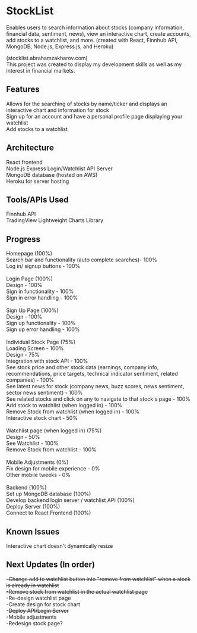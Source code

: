 # StockList
Enables users to search information about stocks (company information, financial data, sentiment, news), view an interactive chart, create accounts, add stocks to a watchlist, and more. (created with React, Finnhub API, MongoDB, Node.js, Express.js, and Heroku)

(stocklist.abrahamzakharov.com)\
This project was created to display my development skills as well as my interest in financial markets.

## Features

Allows for the searching of stocks by name/ticker and displays an interactive chart and information for stock \
Sign up for an account and have a personal profile page displaying your watchlist \
Add stocks to a watchlist

## Architecture

React frontend\
Node.js Express Login/Watchlist API Server\
MongoDB database (hosted on AWS)\
Heroku for server hosting

## Tools/APIs Used

Finnhub API \
TradingView Lightweight Charts Library

## Progress
Homepage (100%)\
Search bar  and functionality (auto complete searches)- 100%\
Log in/ signup buttons - 100%\
\
Login Page (100%)\
Design - 100%\
Sign in functionality - 100%\
Sign in error handling - 100%\
\
Sign Up Page (100%)\
Design - 100%\
Sign up functionality - 100%\
Sign up error handling - 100%\
\
Individual Stock Page (75%)\
Loading Screen - 100%\
Design - 75%\
Integration with stock API - 100%\
See stock price and other stock data (earnings, company info, recommendations, price targets, technical indicator sentiment, related companies) - 100%\
See latest news for stock (company news, buzz scores, news sentiment, sector news sentiment) - 100%\
See related stocks and click on any to navigate to that stock's page - 100%\
Add stock to watchlist (when logged in) - 100%\
Remove Stock from watchlist (when logged in) - 100%\
Interactive stock chart - 50%\
\
Watchlist page (when logged in) (75%)\
Design - 50%\
See Watchlist - 100%\
Remove Stock from watchlist - 100%\
\
Mobile Adjustments (0%)\
Fix design for mobile experience - 0%\
Other mobile tweeks - 0%\
\
Backend (100%)\
Set up MongoDB database (100%)\
Develop backend login server / watchlist API (100%)\
Deploy Server (100%)\
Connect to React Frontend (100%)

## Known Issues
Interactive chart doesn't dynamically resize

## Next Updates (In order)
~~-Change add to watchlist button into "remove from watchlist" when a stock is already in watchlist~~\
~~-Remove stock from watchlist in the actual watchlist page~~\
-Re-design watchlist page\
-Create design for stock chart\
-~~Deploy API/Login Server~~\
-Mobile adjustments\
-Redesign stock page?
